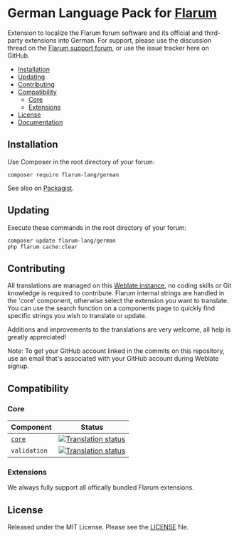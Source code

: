 # German Language Pack for [Flarum](https://flarum.org/)

Extension to localize the Flarum forum software and its official and third-party extensions into German. For support, please use the discussion thread on the [Flarum support forum](https://discuss.flarum.org/d/2648-german-language-pack), or use the issue tracker here on GitHub.

- [Installation](#installation)
- [Updating](#updating)
- [Contributing](#contributing)
- [Compatibility](#compatibility)
  - [Core](#core)
  - [Extensions](#extensions)
- [License](#license)
- [Documentation](#documentation)

## Installation

Use Composer in the root directory of your forum:

```text
composer require flarum-lang/german
```

See also on [Packagist](https://packagist.org/packages/flarum-lang/german).

## Updating

Execute these commands in the root directory of your forum:

```text
composer update flarum-lang/german
php flarum cache:clear
```

## Contributing

All translations are managed on this [Weblate instance](https://weblate.rob006.net/engage/flarum/de/), no coding skills or Git knowledge is required to contribute. Flarum internal strings are handled in the 'core' component, otherwise select the extension you want to translate. You can use the search function on a components page to quickly find specific strings you wish to translate or update.

Additions and improvements to the translations are very welcome, all help is greatly appreciated!

Note: To get your GitHub account linked in the commits on this repository, use an email that's associated with your GitHub account during Weblate signup.

## Compatibility

### Core

| Component | Status |
| --- | --- |
| [`core`](https://github.com/flarum/core) | [![Translation status](https://weblate.rob006.net/widgets/flarum/de/core/svg-badge.svg)](https://weblate.rob006.net/projects/flarum/core/de/) |
| `validation` | [![Translation status](https://weblate.rob006.net/widgets/flarum/de/validation/svg-badge.svg)](https://weblate.rob006.net/projects/flarum/validation/de/) |

### Extensions

We always fully support all offically bundled Flarum extensions.

<!-- all-extensions-list-start --><!-- all-extensions-list-stop -->

## License

Released under the MIT License. Please see the [LICENSE](LICENSE) file.
